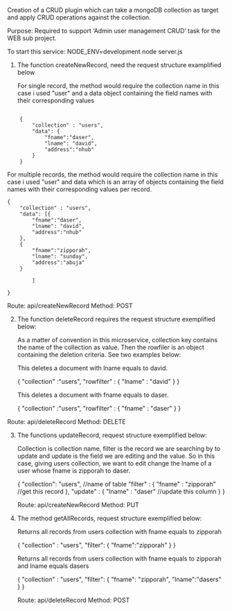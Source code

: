 
Creation of a CRUD plugin which can take a mongoDB collection as target and apply CRUD operations against the collection.

Purpose: Required to support ‘Admin user management CRUD’ task for the WEB sub project.




To start this service: NODE_ENV=development node server.js




1. The function createNewRecord, need the request structure examplified below


   For single record, the method would require the collection name in this case i used "user" and a data object containing the field names with their corresponding values
```

    {
        "collection" : "users",
        "data": {
            "fname":"daser",
            "lname": "david",
            "address":"nhub"
        }
    }

```


   For multiple records, the method would require the collection name in this case i used "user" and  data which is an array of objects containing the field names with their corresponding values per record.

    {
        "collection" : "users",
        "data": [{
            "fname":"daser",
            "lname": "david",
            "address":"nhub"
        },
        {
            "fname":"zipporah",
            "lname": "sunday",
            "address":"abuja"
        }
            
            ]           
        
    }

Route: api/createNewRecord
Method: POST

2. The function deleteRecord requires the request structure exemplified below:

   As a matter of convention in this microservice, collection key contains the name of the collection as value. Then the rowfiler is an object containing the deletion criteria. See two examples below: 

   This deletes a document with lname equals to david.

   {
        "collection" :"users",
        "rowfilter" : {
            "lname" : "david"
        }
    }


   This deletes a document with fname equals to daser.


   {
        "collection" :"users",
        "rowfilter" : {
            "fname" : "daser"
        }
    }


Route: api/deleteRecord
Method: DELETE

3. The functions updateRecord, request structure exemplified below:

    Collection is collection name, filter is the record we are searching by to update and update is the field we are editing and the value. So in this case, giving users collection, we want to edit change the lname of a user whose fname is zipporah to daser.

   {
        "collection": "users", //name of table
        "filter" : {
            "fname" : "zipporah"  //get this record
        },
        "update" : {
            "lname" : "daser"     //update this column
        }
    }

    Route:  api/createNewRecord
    Method: PUT



4. The method getAllRecords, request structure exemplified below:

    Returns all records from users collection with fname equals to zipporah

    {
        "collection" : "users",
        "filter": {
            "fname":"zipporah"
        }
    }
  
    Returns all records from users collection with fname equals to zipporah and lname equals dasers


    {
        "collection" : "users",
        "filter": {
            "fname": "zipporah",
            "lname":"dasers"
        }
    }

    Route:  api/deleteRecord
    Method: POST


